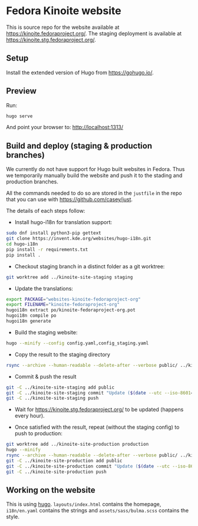 # Fedora Kinoite website

This is source repo for the website available at <https://kinoite.fedoraproject.org/>.
The staging deployment is available at <https://kinoite.stg.fedoraproject.org/>.

## Setup

Install the extended version of Hugo from <https://gohugo.io/>.

## Preview

Run:

```bash
hugo serve
```

And point your browser to: <http://localhost:1313/>

## Build and deploy (staging & production branches)

We currently do not have support for Hugo built websites in Fedora. Thus we
temporarily manually build the website and push it to the stading and
production branches.

All the commands needed to do so are stored in the `justfile` in the repo that
you can use with <https://github.com/casey/just>.

The details of each steps follow:

- Install hugo-i18n for translation support:

```bash
sudo dnf install python3-pip gettext
git clone https://invent.kde.org/websites/hugo-i18n.git
cd hugo-i18n
pip install -r requirements.txt
pip install .
```

- Checkout staging branch in a distinct folder as a git worktree:

```bash
git worktree add ../kinoite-site-staging staging
```

- Update the translations:

```bash
export PACKAGE="websites-kinoite-fedoraproject-org"
export FILENAME="kinoite-fedoraproject-org"
hugoi18n extract po/kinoite-fedoraproject-org.pot
hugoi18n compile po
hugoi18n generate
```

- Build the staging website:

```bash
hugo --minify --config config.yaml,config_staging.yaml
```

- Copy the result to the staging directory

```bash
rsync --archive --human-readable --delete-after --verbose public/ ../kinoite-site-staging/public/
```

- Commit & push the result

```bash
git -C ../kinoite-site-staging add public
git -C ../kinoite-site-staging commit "Update ($(date --utc --iso-8601=min))"
git -C ../kinoite-site-staging push
```

- Wait for <https://kinoite.stg.fedoraproject.org/> to be updated (happens every hour).

- Once satisfied with the result, repeat (without the staging config) to push
  to production:

```bash
git worktree add ../kinoite-site-production production
hugo --minify
rsync --archive --human-readable --delete-after --verbose public/ ../kinoite-site-production/public/
git -C ../kinoite-site-production add public
git -C ../kinoite-site-production commit "Update ($(date --utc --iso-8601=min))"
git -C ../kinoite-site-production push
```

## Working on the website

This is using [hugo](https://gohugo.io/). `layouts/index.html` contains the
homepage, `i18n/en.yaml` contains the strings and `assets/sass/bulma.scss`
contains the style.

